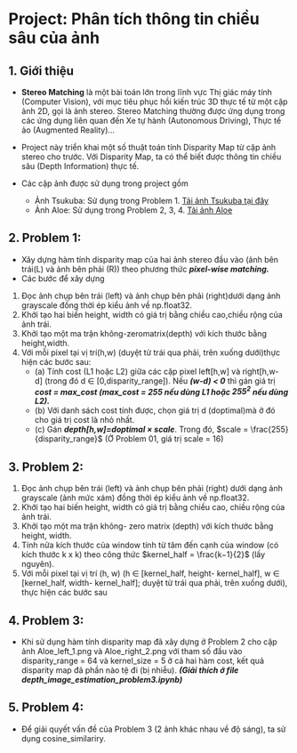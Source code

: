 # Project: Phân tích thông tin chiều sâu của ảnh
## 1. Giới thiệu
- **Stereo Matching** là một bài toán lớn trong lĩnh vực Thị giác máy tính (Computer Vision), với mục tiêu phục hồi kiến trúc 3D thực tế từ một cặp ảnh 2D, gọi là ảnh stereo. Stereo Matching thường được ứng dụng trong các ứng dụng liên quan đến Xe tự hành (Autonomous Driving), Thực tế ảo (Augmented Reality)...
- Project này triển khai một số thuật toán tính Disparity Map từ cặp ảnh stereo cho trước. Với Disparity Map, ta có thể biết được thông tin chiều sâu (Depth Information) thực tế.
- Các cặp ảnh được sử dụng trong project gồm
    
    -  Ảnh Tsukuba: Sử dụng trong Problem 1. [Tải ảnh Tsukuba tại đây](https://drive.google.com/file/d/14gf8bcym_lTcvjZQmg8kwq3aXkENBxMQ/view?usp=sharing)
    - Ảnh Aloe: Sử dụng trong Problem 2, 3, 4. [Tải ảnh Aloe](https://drive.google.com/file/d/1wxmiUdqMciuTOs0ouKEISl8-iTVXdOWn/view?usp=sharing)

## 2. Problem 1:
- Xây dựng hàm tính disparity map của hai ảnh stereo đầu vào (ảnh bên trái(L) và ảnh bên phải (R)) theo phương thức ***pixel-wise matching.***
- Các bước để xây dựng
1. Đọc ảnh chụp bên trái (left) và ảnh chụp bên phải (right)dưới dạng ảnh grayscale đồng thời ép kiểu ảnh về np.float32.
2. Khởi tạo hai biến height, width có giá trị bằng chiều cao,chiều rộng của ảnh trái.
3. Khởi tạo một ma trận không-zeromatrix(depth) với kích thước bằng height,width.
4. Với mỗi pixel tại vị trí(h,w) (duyệt từ trái qua phải, trên xuống dưới)thực hiện các bước sau:
    - (a) Tính cost (L1 hoặc L2) giữa các cặp pixel left[h,w] và right[h,w- d] (trong đó d ∈ [0,disparity_range]). Nếu ***(w-d) < 0*** thì gán giá trị ***cost = max_cost (max_cost = 255 nếu dùng L1 hoặc $255^2$ nếu dùng L2).***
    - (b) Với danh sách cost tính được, chọn giá trị d (doptimal)mà ở đó cho giá trị cost là nhỏ nhất.
    - (c) Gán ***depth[h,w]=doptimal × scale***. Trong đó, $scale = \frac{255}{disparity_range}$ (Ở Problem 01, giá trị scale = 16)

## 3. Problem 2:
1. Đọc ảnh chụp bên trái (left) và ảnh chụp bên phải (right) dưới dạng ảnh grayscale (ảnh mức xám) đồng thời ép kiểu ảnh về np.float32.
2. Khởi tạo hai biến height, width có giá trị bằng chiều cao, chiều rộng của ảnh trái.
3. Khởi tạo một ma trận không- zero matrix (depth) với kích thước bằng height, width.
4. Tính nửa kích thước của window tính từ tâm đến cạnh của window (có kích thước k x k) theo công thức $kernel_half = \frac{k−1}{2}$ (lấy nguyên).
5. Với mỗi pixel tại vị trí (h, w) (h ∈ [kernel_half, height- kernel_half], w ∈ [kernel_half,
 width- kernel_half]; duyệt từ trái qua phải, trên xuống dưới), thực hiện các bước sau

## 4. Problem 3:
- Khi sử dụng hàm tính disparity map đã xây dựng ở Problem 2 cho cặp ảnh
 Aloe_left_1.png và Aloe_right_2.png với tham số đầu vào disparity_range = 64 và kernel_size = 5 ở cả hai hàm cost, kết quả disparity map đã phần nào tệ đi (bị nhiễu). ***(Giải thích ở file depth_image_estimation_problem3.ipynb)***

## 5. Problem 4: 
- Để giải quyết vấn đề của Problem 3 (2 ảnh khác nhau về độ sáng), ta sử dụng cosine_similariry.
